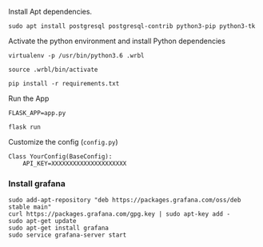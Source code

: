 

Install Apt dependencies. 

```
sudo apt install postgresql postgresql-contrib python3-pip python3-tk
```


Activate the python environment and install Python dependencies

```
virtualenv -p /usr/bin/python3.6 .wrbl

source .wrbl/bin/activate

pip install -r requirements.txt
```



Run the App
```
FLASK_APP=app.py

flask run
```


Customize the config (`config.py`)
```
Class YourConfig(BaseConfig):
    API_KEY=XXXXXXXXXXXXXXXXXXXXX
```


### Install grafana 

```
sudo add-apt-repository "deb https://packages.grafana.com/oss/deb stable main"
curl https://packages.grafana.com/gpg.key | sudo apt-key add -
sudo apt-get update
sudo apt-get install grafana
sudo service grafana-server start
```

